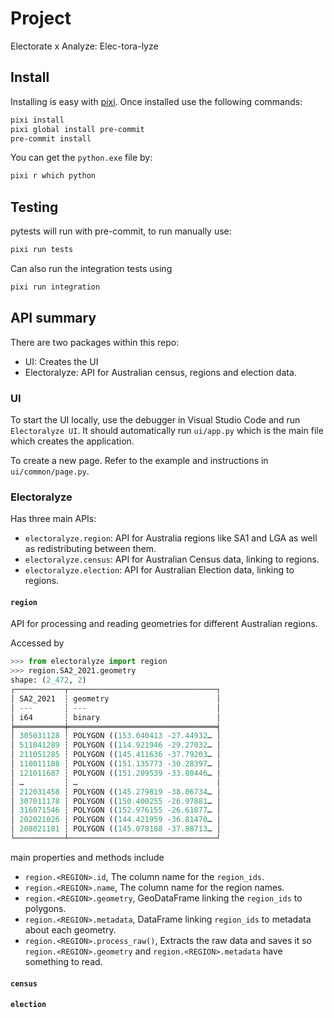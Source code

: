 # Project
Electorate x Analyze: Elec-tora-lyze

## Install

Installing is easy with [pixi](https://pixi.sh/latest/). Once installed use the following commands:

```sh
pixi install
pixi global install pre-commit
pre-commit install
```

You can get the `python.exe` file by:
```sh
pixi r which python
```


## Testing

pytests will run with pre-commit, to run manually use:
```sh
pixi run tests
```
Can also run the integration tests using
```sh
pixi run integration
```

## API summary

There are two packages within this repo:
- UI: Creates the UI
- Electoralyze: API for Australian census, regions and election data.

### UI


To start the UI locally, use the debugger in Visual Studio Code and run `Electoralyze UI`. It should automatically run `ui/app.py` which is the main file which creates the application.

To create a new page. Refer to the example and instructions in `ui/common/page.py`.

### Electoralyze


Has three main APIs:

- `electoralyze.region`: API for Australia regions like SA1 and LGA as well as redistributing between them.
- `electoralyze.census`: API for Australian Census data, linking to regions.
- `electoralyze.election`: API for Australian Election data, linking to regions.

#### `region`

API for processing and reading geometries for different Australian regions.

Accessed by
```python
>>> from electoralyze import region
>>> region.SA2_2021.geometry
shape: (2_472, 2)
┌───────────┬─────────────────────────────────┐
│ SA2_2021  ┆ geometry                        │
│ ---       ┆ ---                             │
│ i64       ┆ binary                          │
╞═══════════╪═════════════════════════════════╡
│ 305031128 ┆ POLYGON ((153.040413 -27.44932… │
│ 511041289 ┆ POLYGON ((114.921946 -29.27032… │
│ 211051285 ┆ POLYGON ((145.411636 -37.79203… │
│ 110011188 ┆ POLYGON ((151.135773 -30.28397… │
│ 121011687 ┆ POLYGON ((151.209539 -33.80446… │
│ …         ┆ …                               │
│ 212031458 ┆ POLYGON ((145.279819 -38.06734… │
│ 307011178 ┆ POLYGON ((150.400255 -26.97881… │
│ 316071546 ┆ POLYGON ((152.976155 -26.61877… │
│ 202021026 ┆ POLYGON ((144.421959 -36.81470… │
│ 208021181 ┆ POLYGON ((145.078188 -37.88713… │
└───────────┴─────────────────────────────────┘
```

main properties and methods include

- `region.<REGION>.id`, The column name for the `region_ids`.
- `region.<REGION>.name`, The column name for the region names.
- `region.<REGION>.geometry`, GeoDataFrame linking the `region_ids` to polygons.
- `region.<REGION>.metadata`, DataFrame linking `region_ids` to metadata about each geometry.
- `region.<REGION>.process_raw()`, Extracts the raw data and saves it so `region.<REGION>.geometry` and `region.<REGION>.metadata` have something to read.

#### `census`

#### `election`
